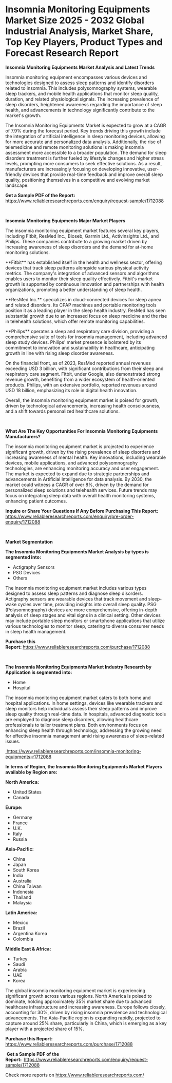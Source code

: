 <p><h1>Insomnia Monitoring Equipments Market Size 2025 - 2032 Global Industrial Analysis, Market Share, Top Key Players, Product Types and Forecast Research Report</h1></p><p><strong>Insomnia Monitoring Equipments Market Analysis and Latest Trends</strong></p>
<p><p>Insomnia monitoring equipment encompasses various devices and technologies designed to assess sleep patterns and identify disorders related to insomnia. This includes polysomnography systems, wearable sleep trackers, and mobile health applications that monitor sleep quality, duration, and related physiological signals. The increasing prevalence of sleep disorders, heightened awareness regarding the importance of sleep health, and advancements in technology significantly contribute to the market's growth.</p><p>The Insomnia Monitoring Equipments Market is expected to grow at a CAGR of 7.9% during the forecast period. Key trends driving this growth include the integration of artificial intelligence in sleep monitoring devices, allowing for more accurate and personalized data analysis. Additionally, the rise of telemedicine and remote monitoring solutions is making insomnia assessment more accessible to a broader population. The demand for sleep disorders treatment is further fueled by lifestyle changes and higher stress levels, prompting more consumers to seek effective solutions. As a result, manufacturers are increasingly focusing on developing innovative, user-friendly devices that provide real-time feedback and improve overall sleep quality, positioning themselves in a competitive and evolving market landscape.</p></p>
<p><strong>Get a Sample PDF of the Report:&nbsp;</strong> <a href="https://www.reliableresearchreports.com/enquiry/request-sample/1712088?utm_campaign=48&utm_medium=2&utm_source=Github&utm_content=ia&utm_term=11012025&utm_id=insomnia-monitoring-equipments">https://www.reliableresearchreports.com/enquiry/request-sample/1712088</a></p>
<p>&nbsp;</p>
<p><strong>Insomnia Monitoring Equipments Major Market Players</strong></p>
<p><p>The insomnia monitoring equipment market features several key players, including Fitbit, ResMed Inc., Bioseb, Garmin Ltd., Activinsights Ltd., and Philips. These companies contribute to a growing market driven by increasing awareness of sleep disorders and the demand for at-home monitoring solutions.</p><p>**Fitbit** has established itself in the health and wellness sector, offering devices that track sleep patterns alongside various physical activity metrics. The company's integration of advanced sensors and algorithms enables users to monitor their sleep quality effectively. Fitbit's market growth is supported by continuous innovation and partnerships with health organizations, promoting a better understanding of sleep health.</p><p>**ResMed Inc.** specializes in cloud-connected devices for sleep apnea and related disorders. Its CPAP machines and portable monitoring tools position it as a leading player in the sleep health industry. ResMed has seen substantial growth due to an increased focus on sleep medicine and the rise in telehealth solutions, which offer remote monitoring capabilities.</p><p>**Philips** operates a sleep and respiratory care division, providing a comprehensive suite of tools for insomnia management, including advanced sleep study devices. Philips' market presence is bolstered by its commitment to innovation and sustainability in healthcare, anticipating growth in line with rising sleep disorder awareness.</p><p>On the financial front, as of 2023, ResMed reported annual revenues exceeding USD 3 billion, with significant contributions from their sleep and respiratory care segment. Fitbit, under Google, also demonstrated strong revenue growth, benefiting from a wider ecosystem of health-oriented products. Philips, with an extensive portfolio, reported revenues around USD 18 billion, emphasizing its role in digital health innovation.</p><p>Overall, the insomnia monitoring equipment market is poised for growth, driven by technological advancements, increasing health consciousness, and a shift towards personalized healthcare solutions.</p></p>
<p>&nbsp;</p>
<p><strong>What Are The Key Opportunities For Insomnia Monitoring Equipments Manufacturers?</strong></p>
<p><p>The insomnia monitoring equipment market is projected to experience significant growth, driven by the rising prevalence of sleep disorders and increasing awareness of mental health. Key innovations, including wearable devices, mobile applications, and advanced polysomnography technologies, are enhancing monitoring accuracy and user engagement. The market is expected to expand due to strategic partnerships and advancements in Artificial Intelligence for data analysis. By 2030, the market could witness a CAGR of over 8%, driven by the demand for personalized sleep solutions and telehealth services. Future trends may focus on integrating sleep data with overall health monitoring systems, enhancing patient outcomes.</p></p>
<p><strong>Inquire or Share Your Questions If Any Before Purchasing This Report:</strong> <a href="https://www.reliableresearchreports.com/enquiry/pre-order-enquiry/1712088?utm_campaign=48&utm_medium=2&utm_source=Github&utm_content=ia&utm_term=11012025&utm_id=insomnia-monitoring-equipments">https://www.reliableresearchreports.com/enquiry/pre-order-enquiry/1712088</a></p>
<p>&nbsp;</p>
<p><strong>Market Segmentation</strong></p>
<p><strong>The Insomnia Monitoring Equipments Market Analysis by types is segmented into:</strong></p>
<p><ul><li>Actigraphy Sensors</li><li>PSG Devices</li><li>Others</li></ul></p>
<p><p>The insomnia monitoring equipment market includes various types designed to assess sleep patterns and diagnose sleep disorders. Actigraphy sensors are wearable devices that track movement and sleep-wake cycles over time, providing insights into overall sleep quality. PSG (Polysomnography) devices are more comprehensive, offering in-depth analysis of sleep stages and vital signs in a clinical setting. Other devices may include portable sleep monitors or smartphone applications that utilize various technologies to monitor sleep, catering to diverse consumer needs in sleep health management.</p></p>
<p><strong>Purchase this Report:&nbsp;</strong><a href="https://www.reliableresearchreports.com/purchase/1712088?utm_campaign=48&utm_medium=2&utm_source=Github&utm_content=ia&utm_term=11012025&utm_id=insomnia-monitoring-equipments">https://www.reliableresearchreports.com/purchase/1712088</a></p>
<p>&nbsp;</p>
<p><strong>The Insomnia Monitoring Equipments Market Industry Research by Application is segmented into:</strong></p>
<p><ul><li>Home</li><li>Hospital</li></ul></p>
<p><p>The insomnia monitoring equipment market caters to both home and hospital applications. In home settings, devices like wearable trackers and sleep monitors help individuals assess their sleep patterns and improve sleep quality through real-time data. In hospitals, advanced diagnostic tools are employed to diagnose sleep disorders, allowing healthcare professionals to tailor treatment plans. Both environments focus on enhancing sleep health through technology, addressing the growing need for effective insomnia management amid rising awareness of sleep-related issues.</p></p>
<p><a href="https://www.reliableresearchreports.com/insomnia-monitoring-equipments-r1712088?utm_campaign=48&utm_medium=2&utm_source=Github&utm_content=ia&utm_term=11012025&utm_id=insomnia-monitoring-equipments">&nbsp;https://www.reliableresearchreports.com/insomnia-monitoring-equipments-r1712088</a></p>
<p><strong>In terms of Region, the Insomnia Monitoring Equipments Market Players available by Region are:</strong></p>
<p>
    <p> <strong> North America: </strong>
        <ul>
            <li>United States</li>
            <li>Canada</li>
        </ul>
        </p> 
    <p> <strong> Europe: </strong>
        <ul>
            <li>Germany</li>
            <li>France</li>
            <li>U.K.</li>
            <li>Italy</li>
            <li>Russia</li>
        </ul>
        </p> 
    <p> <strong> Asia-Pacific: </strong>
        <ul>
            <li>China</li>
            <li>Japan</li>
            <li>South Korea</li>
            <li>India</li>
            <li>Australia</li>
            <li>China Taiwan</li>
            <li>Indonesia</li>
            <li>Thailand</li>
            <li>Malaysia</li>
        </ul>
        </p> 
    <p> <strong> Latin America: </strong>
        <ul>
            <li>Mexico</li>
            <li>Brazil</li>
            <li>Argentina Korea</li>
            <li>Colombia</li>
        </ul>
        </p> 
    <p> <strong> Middle East & Africa: </strong>
        <ul>
            <li>Turkey</li>
            <li>Saudi</li>
            <li>Arabia</li>
            <li>UAE</li>
            <li>Korea</li>
        </ul>
    </p>
    </p>
<p><p>The global insomnia monitoring equipment market is experiencing significant growth across various regions. North America is poised to dominate, holding approximately 35% market share due to advanced healthcare infrastructure and increasing awareness. Europe follows closely, accounting for 30%, driven by rising insomnia prevalence and technological advancements. The Asia-Pacific region is expanding rapidly, projected to capture around 25% share, particularly in China, which is emerging as a key player with a projected share of 15%.</p></p>
<p><strong>Purchase this Report: </strong><a href="https://www.reliableresearchreports.com/purchase/1712088?utm_campaign=48&utm_medium=2&utm_source=Github&utm_content=ia&utm_term=11012025&utm_id=insomnia-monitoring-equipments">https://www.reliableresearchreports.com/purchase/1712088</a></p>
<p>&nbsp;<strong>Get a Sample PDF of the Report:&nbsp;&nbsp;</strong><a href="https://www.reliableresearchreports.com/enquiry/request-sample/1712088?utm_campaign=48&utm_medium=2&utm_source=Github&utm_content=ia&utm_term=11012025&utm_id=insomnia-monitoring-equipments">https://www.reliableresearchreports.com/enquiry/request-sample/1712088</a></p>
<p><strong></strong></p>
<p>Check more reports on <a href="https://www.reliableresearchreports.com/?utm_campaign=48&utm_medium=2&utm_source=Github&utm_content=ia&utm_term=11012025&utm_id=insomnia-monitoring-equipments">https://www.reliableresearchreports.com/</a></p>